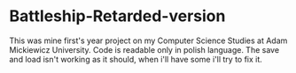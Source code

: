 # Battleship-Retarded-version
This was mine first's year project on my Computer Science Studies at Adam Mickiewicz University. 
Code is readable only in polish language. 
The save and load isn't working as it should, when i'll have some i'll try to fix it.
